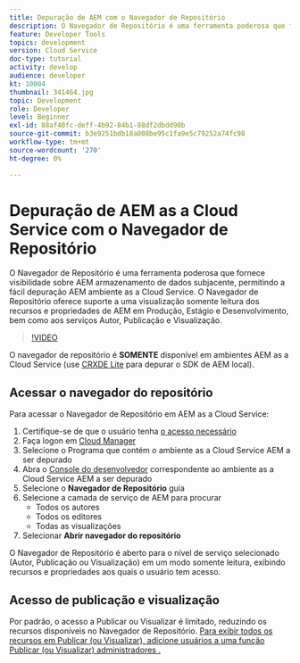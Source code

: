 ```yaml
---
title: Depuração de AEM com o Navegador de Repositório
description: O Navegador de Repositório é uma ferramenta poderosa que fornece visibilidade sobre AEM armazenamento de dados subjacente, permitindo a fácil depuração AEM ambiente as a Cloud Service.
feature: Developer Tools
topics: development
version: Cloud Service
doc-type: tutorial
activity: develop
audience: developer
kt: 10004
thumbnail: 341464.jpg
topic: Development
role: Developer
level: Beginner
exl-id: 88af40fc-deff-4b92-84b1-88df2dbdd90b
source-git-commit: b3e9251bdb18a008be95c1fa9e5c79252a74fc98
workflow-type: tm+mt
source-wordcount: '270'
ht-degree: 0%

---
```


# Depuração de AEM as a Cloud Service com o Navegador de Repositório

O Navegador de Repositório é uma ferramenta poderosa que fornece visibilidade sobre AEM armazenamento de dados subjacente, permitindo a fácil depuração AEM ambiente as a Cloud Service. O Navegador de Repositório oferece suporte a uma visualização somente leitura dos recursos e propriedades de AEM em Produção, Estágio e Desenvolvimento, bem como aos serviços Autor, Publicação e Visualização.

>[!VIDEO](https://video.tv.adobe.com/v/341464?quality=12&learn=on)

O navegador de repositório é __SOMENTE__ disponível em ambientes AEM as a Cloud Service (use [CRXDE Lite](../aem-sdk-local-quickstart/other-tools.md#crxde-lite) para depurar o SDK de AEM local).

## Acessar o navegador do repositório

Para acessar o Navegador de Repositório em AEM as a Cloud Service:

1. Certifique-se de que o usuário tenha [o acesso necessário](https://experienceleague.adobe.com/docs/experience-manager-cloud-service/content/implementing/developer-tools/repository-browser.html#access-prerequisites)
1. Faça logon em [Cloud Manager](https://my.cloudmanager.adobe.com)
1. Selecione o Programa que contém o ambiente as a Cloud Service AEM a ser depurado
1. Abra o [Console do desenvolvedor](./developer-console.md) correspondente ao ambiente as a Cloud Service AEM a ser depurado
1. Selecione o __Navegador de Repositório__ guia
1. Selecione a camada de serviço de AEM para procurar
   + Todos os autores
   + Todos os editores
   + Todas as visualizações
1. Selecionar __Abrir navegador do repositório__

O Navegador de Repositório é aberto para o nível de serviço selecionado (Autor, Publicação ou Visualização) em um modo somente leitura, exibindo recursos e propriedades aos quais o usuário tem acesso.

## Acesso de publicação e visualização

Por padrão, o acesso a Publicar ou Visualizar é limitado, reduzindo os recursos disponíveis no Navegador de Repositório. [Para exibir todos os recursos em Publicar (ou Visualizar), adicione usuários a uma função Publicar (ou Visualizar) administradores .](https://experienceleague.adobe.com/docs/experience-manager-cloud-service/content/implementing/developer-tools/repository-browser.html#navigate-the-hierarchy)
